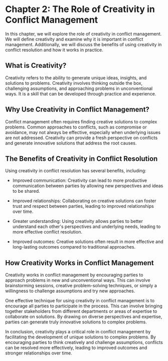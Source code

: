 Chapter 2: The Role of Creativity in Conflict Management
========================================================

In this chapter, we will explore the role of creativity in conflict management. We will define creativity and examine why it is important in conflict management. Additionally, we will discuss the benefits of using creativity in conflict resolution and how it works in practice.

What is Creativity?
-------------------

Creativity refers to the ability to generate unique ideas, insights, and solutions to problems. Creativity involves thinking outside the box, challenging assumptions, and approaching problems in unconventional ways. It is a skill that can be developed through practice and experience.

Why Use Creativity in Conflict Management?
------------------------------------------

Conflict management often requires finding creative solutions to complex problems. Common approaches to conflicts, such as compromise or avoidance, may not always be effective, especially when underlying issues are not addressed. Creativity can provide a fresh perspective on conflicts and generate innovative solutions that address the root causes.

The Benefits of Creativity in Conflict Resolution
-------------------------------------------------

Using creativity in conflict resolution has several benefits, including:

* Improved communication: Creativity can lead to more productive communication between parties by allowing new perspectives and ideas to be shared.

* Improved relationships: Collaborating on creative solutions can foster trust and respect between parties, leading to improved relationships over time.

* Greater understanding: Using creativity allows parties to better understand each other's perspectives and underlying needs, leading to more effective conflict resolution.

* Improved outcomes: Creative solutions often result in more effective and long-lasting outcomes compared to traditional approaches.

How Creativity Works in Conflict Management
-------------------------------------------

Creativity works in conflict management by encouraging parties to approach problems in new and unconventional ways. This can involve brainstorming sessions, creative problem-solving techniques, or simply a willingness to challenge assumptions and try new approaches.

One effective technique for using creativity in conflict management is to encourage all parties to participate in the process. This can involve bringing together stakeholders from different departments or areas of expertise to collaborate on solutions. By drawing on diverse perspectives and expertise, parties can generate truly innovative solutions to complex problems.

In conclusion, creativity plays a critical role in conflict management by facilitating the development of unique solutions to complex problems. By encouraging parties to think creatively and challenge assumptions, conflicts can be resolved more effectively, leading to improved outcomes and stronger relationships over time.
